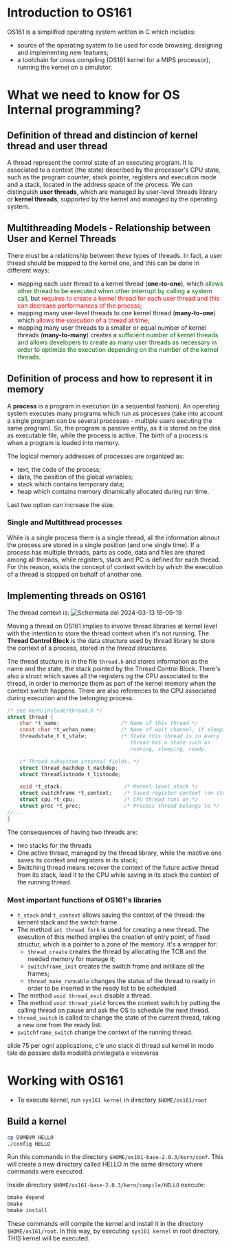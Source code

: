 # Introduction to OS161

OS161 is a simplified operating system written in C which includes:
- source of the operating system to be used for code browsing, designing and implementing new features;
- a toolchain for cross compiling (OS161 kernel for a MIPS processor), running the kernel on a simulator.

# What we need to know for OS Internal programming?
## Definition of thread and distincion of kernel thread and user thread
A thread represent the control state of an executing program. It is associated to a context (the state) described by the processor's CPU state, such as the program counter, stack pointer, registers and execution mode and a stack, located in the address space of the process. 
We can distinguish **user threads**, which are managed by user-level threads library or **kernel threads**, supported by the kernel and managed by the operating system. 

## Multithreading Models - Relationship between User and Kernel Threads
There must be a relationship between these types of threads. In fact, a user thread should be mapped to the kernel one, and this can be done in different ways: 
- mapping each user thread to a kernel thread (**one-to-one**), which <span style="color:DarkGreen">allows other thread to be executed when other interrupt by calling a system call</span>, but <span style="color:Red">requires to create a kernel thread for each user thread and this can decrease performances of the process</span>;
- mapping many user-level threads to one kernel thread (**many-to-one**) which <span style="color:Red">allows the execution of a thread at time</span>;
- mapping many user threads to a smaller or equal number of kernel threads (**many-to-many**) creates a <span style="color:DarkGreen">sufficient number of kernel threads and allows developers to create as many user threads as necessary in order to optimize the execution depending on the number of the kernel threads</span>.

## Definition of process and how to represent it in memory
A **process** is a program in execution (in a sequential fashion). 
An operating system executes many programs which run as processes (take into account a single program can be several processes - multiple users eecuting the same program). So, the program is passive entity, as it is stored on the disk as executable file, while the process is active. The birth of a process is when a program is loaded into memory. 

The logical memory addresses of processes are organized as:
- text, the code of the process;
- data, the position of the global variables;
- stack which contains temporary data;
- heap which contains memory dinamically allocated during run time.

Last two option can increase the size. 

### Single and Multithread processes
While is a single process there is a single thread, all the information abnout the process are stored in a single position (and one single time). 
If a process has multiple threads, parts as code, data and files are shared among all threads, while registers, stack and PC is defined for each thread. For this reason, exists the concept of context switch by which the execution of a thread is stopped on behalf of another one. 

## Implementing threads on OS161
The thread context is: 
![Schermata del 2024-03-13 18-09-19](https://i.imgur.com/WXbKChD.png)

Moving a thread on OS161 implies to involve thread libraries at kernel level with the intention to store the thread context when it's not running. 
The **Thread Control Block** is the data structure used by thread library to store the context of a process, stored in the *thread structures*. 

The thread stucture is in the file `thread.h` and stores information as the name and the state, the stack pointed by the Thread Control Block. There's also a struct which saves all the registers og the CPU associated to the thread, in order to memorize them as part of the kernel memory when the context switch happens. There are also references to the CPU associated during execution and the belonging process. 

``` c
/* see kern/include/thread.h */
struct thread {
    char *t_name;                    /* Name of this thread */
    const char *t_wchan_name;        /* Name of wait channel, if sleeping */
    threadstate_t t_state;           /* State this thread is in every
                                        thread has a state such as
                                        running, sleeping, ready. 

    /* Thread subsystem internal fields. */
    struct thread_machdep t_machdep;
    struct threadlistnode t_listnode;

    void *t_stack;                    /* Kernel-level stack */
    struct switchframe *t_context;    /* Saved register context (on stack) */ 
    struct cpu *t_cpu;                /* CPU thread runs on */
    struct proc *t_proc;              /* Process thread belongs to */
//...
}
```

The consequences of having two threads are:
- two stacks for the threads
- One active thread, managed by the thread library, while the inactive one saves its context and registers in its stack;
- Switching thread means recover the context of the future active thread from its stack, load it to the CPU while saving in its stack the context of the running thread.

### Most important functions of OS161's libraries
- `t_stack` and `t_context` allows saving the context of the thread: the kernenl stack and the switch frame. 
- The method `int thread_fork` is used for creating a new thread. The execution of this method implies the creation of entry point, of fixed structur, which is a pointer to a zone of the memory. It's a wrapper for:
    - `thread_create` creates the thread by allocating the TCB and the needed memory for manage it;
    - `switchframe_init` creates the switch frame and initiliaze all the frames;
    - `thread_make_runnable` changes the status of the thread to ready in order to be inserted in the ready list to be scheduled.
- The method `void thread_exit` disable a thread.
- The method `void thread_yield` forces the context switch by putting the calling thread on pause and ask the OS to schedule the next thread. 
- `thread_switch` is called to change the state of the current thread, taking a new one from the ready list.
- `switchframe_switch` change the context of the running thread.

slide 75
per ogni applicazione, c'è uno stack di thread sul kernel in modo tale da passare dalla modalità privilegiata e viceversa

# Working with OS161
- To execute kernel, run `sys161 kernel` in directory `$HOME/os161/root` 


## Build a kernel 
```bash
cp DUMBVM HELLO
./config HELLO
```
Run this commands in the directory `$HOME/os161-base-2.0.3/kern/conf`. This will create a new directory called HELLO in the same directory where commands were executed. 

Inside directory `$HOME/os161-base-2.0.3/kern/compile/HELLO` execute:

```bash
bmake depend
bmake
bmake install
```

These commands will compile the kernel and install it in the directory `$HOME/os161/root`. In this way, by executing `sys161 kernel` in root directory, THIS kernel will be executed.
